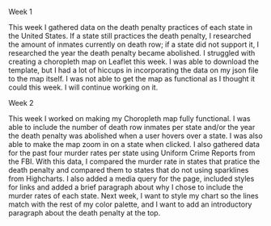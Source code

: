 Week 1

This week I gathered data on the death penalty practices of each state in the United States. If a state still practices the death penalty, I researched the amount of inmates currently on death row; if a state did not support it, I researched the year the death penalty became abolished. I struggled with creating a choropleth map on Leaflet this week. I was able to download the template, but I had a lot of hiccups in incorporating the data on my json file to the map itself. I was not able to get the map as functional as I thought it could this week. I will continue working on it. 

Week 2

This week I worked on making my Choropleth map fully functional. I was able to include the number of death row inmates per state and/or the year the death penalty was abolished when a user hovers over a state. I was also able to make the map zoom in on a state when clicked. I also gathered data for the past four murder rates per state using Uniform Crime Reports from the FBI. With this data, I compared the murder rate in states that pratice the death penalty and compared them to states that do not using sparklines from Highcharts. I also added a media query for the page, included styles for links and added a brief paragraph about why I chose to include the murder rates of each state. Next week, I want to style my chart so the lines match with the rest of my color palette, and I want to add an introductory paragraph about the death penalty at the top.
